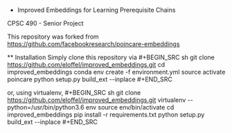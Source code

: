 * Improved Embeddings for Learning Prerequisite Chains

CPSC 490 - Senior Project

This repository was forked from https://github.com/facebookresearch/poincare-embeddings

** Installation
Simply clone this repository via
#+BEGIN_SRC sh
  git clone https://github.com/eloffel/improved_embeddings.git
  cd improved_embeddings
  conda env create -f environment.yml
  source activate poincare
  python setup.py build_ext --inplace
#+END_SRC

or, using virtualenv,
#+BEGIN_SRC sh
  git clone https://github.com/eloffel/improved_embeddings.git
  virtualenv --python=/usr/bin/python3.6 env
  source env/bin/activate
  cd improved_embeddings
  pip install -r requirements.txt
  python setup.py build_ext --inplace
#+END_SRC
